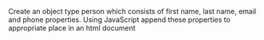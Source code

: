Create an object type person which consists of first name, last name, email and phone properties. Using JavaScript append these properties to appropriate place in an html document
